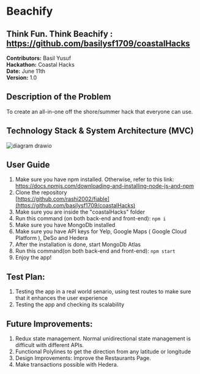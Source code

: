 # Beachify

## Think Fun. Think Beachify : https://github.com/basilysf1709/coastalHacks

**Contributors:** Basil Yusuf <br>
**Hackathon:** Coastal Hacks <br>
**Date:** June 11th <br>
**Version:** 1.0 <br>

## Description of the Problem

To create an all-in-one off the shore/summer hack that everyone can use.

## Technology Stack & System Architecture (MVC)

![diagram drawio](https://user-images.githubusercontent.com/92009321/173210848-1804ff38-9292-498c-b807-3cf3c64a1eb0.svg)

## User Guide

1. Make sure you have npm installed. Otherwise, refer to this link: <br>https://docs.npmjs.com/downloading-and-installing-node-js-and-npm<br>
2. Clone the repository<br>[https://github.com/rashi2002/fiable](https://github.com/basilysf1709/coastalHacks)<br>
3. Make sure you are inside the "coastalHacks" folder
4. Run this command (on both back-end and front-end): ```npm i```
5. Make sure you have MongoDb installed
6. Make sure you have API keys for Yelp, Google Maps ( Google Cloud Platform ), DeSo and Hedera
7. After the installation is done, start MongoDb Atlas
8. Run this command(on both back-end and front-end): ```npm start```
9. Enjoy the app!


## Test Plan: 

1. Testing the app in a real world senario, using test routes to make sure that it enhances the user experience
2. Testing the app and checking its scalability

## Future Improvements:

1. Redux state management. Normal unidirectional state management is difficult with different APIs.
2. Functional Polylines to get the direction from any latitude or longitude
3. Design Improvements: Improve the Restaurants Page.
4. Make transactions possible with Hedera.
